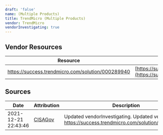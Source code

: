 ```yaml
---
draft: 'false'
name: (Multiple Products)
title: TrendMicro (Multiple Products)
vendor: TrendMicro
vendorInvestigating: true
---
```


## Vendor Resources
| Resource | Link |
| --- | --- |
| https://success.trendmicro.com/solution/000289940 | [https://success.trendmicro.com/solution/000289940](https://success.trendmicro.com/solution/000289940) |



## Sources
| Date | Attribution | Description |
| --- | --- | --- |
| 2021-12-21 22:43:46 | [CISAGov](https://raw.githubusercontent.com/cisagov/log4j-affected-db/develop/README.md) | Updated vendorInvestigating. Updated vendor link https://success.trendmicro.com/solution/000289940.  |
